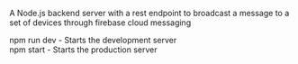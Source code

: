 A Node.js backend server with a rest endpoint to broadcast a message to a set of devices through firebase cloud messaging<br />

npm run dev - Starts the development server<br />
npm start - Starts the production server